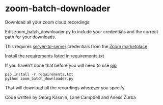 # zoom-batch-downloader
Download all your zoom cloud recordings

Edit zoom_batch_downloader.py to include your credentials and the correct path for your downloads.

This requires [server-to-server](https://developers.zoom.us/docs/internal-apps/) credentials from the [Zoom marketplace](https://marketplace.zoom.us/user/build)

Install the requirements listed in requirements.txt 

If you haven't done that before you will need to use [pip](https://pip.pypa.io/en/stable/reference/requirement-specifiers/)

```
pip install -r requirements.txt
python zoom_batch_downloader.py
```

That will download all the recordings wherever you specify. 

Code written by Georg Kasmin, Lane Campbell and Aness Zurba
